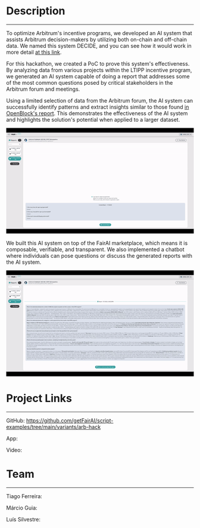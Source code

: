 # Description
---

To optimize Arbitrum's incentive programs, we developed an AI system that assists Arbitrum decision-makers by utilizing both on-chain and off-chain data. We named this system DECIDE, and you can see how it would work in more detail [at this link](https://questbook.app/dashboard/?chainId=10&grantId=662f31c25488d5000f055a54&role=community&isRenderingProposalBody=true&proposalId=66d1b7902047c84bb80fe75b).

For this hackathon, we created a PoC to prove this system's effectiveness. By analyzing data from various projects within the LTIPP incentive program, we generated an AI system capable of doing a report that addresses some of the most common questions posed by critical stakeholders in the Arbitrum forum and meetings.

Using a limited selection of data from the Arbitrum forum, the AI system can successfully identify patterns and extract insights similar to those found [in OpenBlock's report](https://www.openblocklabs.com/research/arbitrum-ltipp-efficacy-analysis). This demonstrates the effectiveness of the AI system and highlights the solution's potential when applied to a larger dataset.

![Report Video](https://github.com/getFairAI/script-examples/blob/main/variants/arb-hack/videos/Report.gif)

We built this AI system on top of the FairAI marketplace, which means it is composable, verifiable, and transparent. We also implemented a chatbot where individuals can pose questions or discuss the generated reports with the AI system.

![Chat Video](https://github.com/getFairAI/script-examples/blob/main/variants/arb-hack/videos/Chat.gif)

# Project Links
---

GitHub: https://github.com/getFairAI/script-examples/tree/main/variants/arb-hack

App: 

Video: 

# Team
---

Tiago Ferreira: 

Márcio Guia: 

Luís Silvestre: 

